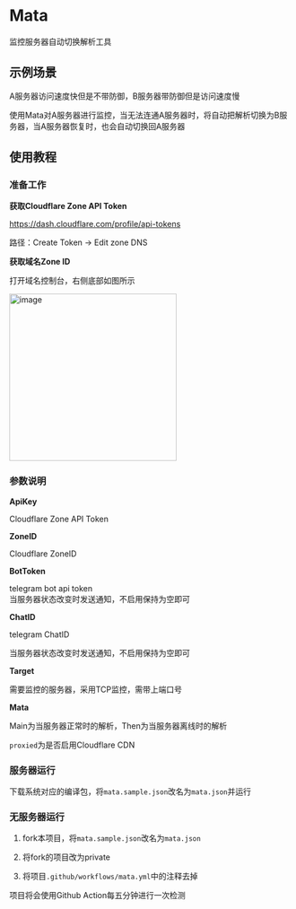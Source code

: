 # Mata

监控服务器自动切换解析工具  

## 示例场景  

A服务器访问速度快但是不带防御，B服务器带防御但是访问速度慢  

使用Mata对A服务器进行监控，当无法连通A服务器时，将自动把解析切换为B服务器，当A服务器恢复时，也会自动切换回A服务器  


## 使用教程  

### 准备工作  

**获取Cloudflare Zone API Token**  

https://dash.cloudflare.com/profile/api-tokens  

路径：Create Token -> Edit zone DNS

**获取域名Zone ID**  

打开域名控制台，右侧底部如图所示

<img width="298" alt="image" src="https://github.com/csznet/mata/assets/127601663/1f5a92d2-dc13-47ba-be5e-6ebe918dba20">  

### 参数说明  

**ApiKey** 

Cloudflare Zone API Token  

**ZoneID**  

Cloudflare ZoneID  

**BotToken**  

telegram bot api token  
当服务器状态改变时发送通知，不启用保持为空即可  

**ChatID**  

telegram ChatID  

当服务器状态改变时发送通知，不启用保持为空即可  

**Target**  

需要监控的服务器，采用TCP监控，需带上端口号  

**Mata**  

Main为当服务器正常时的解析，Then为当服务器离线时的解析  

`proxied`为是否启用Cloudflare CDN

### 服务器运行  

下载系统对应的编译包，将`mata.sample.json`改名为`mata.json`并运行  


### 无服务器运行  

1. fork本项目，将`mata.sample.json`改名为`mata.json`  

2. 将fork的项目改为private  

3. 将项目`.github/workflows/mata.yml`中的注释去掉

项目将会使用Github Action每五分钟进行一次检测    
